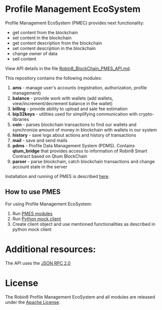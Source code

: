 # Profile Management EcoSystem

Profile Management EcoSystem (PMEC) provides next functionality:

- get content from the blockchain
- set content in the blockchain
- get content description from the blockchain
- set content description in the blockchain
- change owner of data
- sell content

View API details in the file [Robin8_BlockChain_PMES_API.md](Robin8_BlockChain_PMES_API.md).

This repository contains the following modules:

1. **ams** - manage user's accounts (registration, authorization, profile management)
2. **balance** - provide work with wallets (add wallets, view/increment/decrement balance in the wallet)
2. **billing** - provide ability to upload and sale fee estimation
4. **bip32keys** - utilities used for simplifying communication with crypto-libraries
4. **coin** - parses blockchain transactions to find our wallets and synchronize amount of money in blockchain with wallets in our system
3. **history** - save logs about actions and history of transactions
5. **mail** - save and send mails
6. **pdms** - Profile Data Management System (PDMS). Contains **qtum_bridge** that provides access to information of Robin8 Smart Contract based on Qtum BlockChain
7. **parser** - parse blockchain, catch blockchain transactions and change account state in the server

Installation and running of PMES is described [here](Installation.md).

## How to use PMES

For using Profile Management EcoSystem:

1. Run [PMES modules](Installation.md)
2. Run [Python mock client](https://github.com/Robin8Put/pdms_py_client)
3. Create client object and use mentioned functionalities as described in python mock client

# Additional resources:

The API uses the [JSON RPC 2.0](http://www.jsonrpc.org/specification) 

# License

The Robin8 Profile Management EcoSystem and all modules are released under the [Apache License](https://www.apache.org/licenses/LICENSE-2.0).
